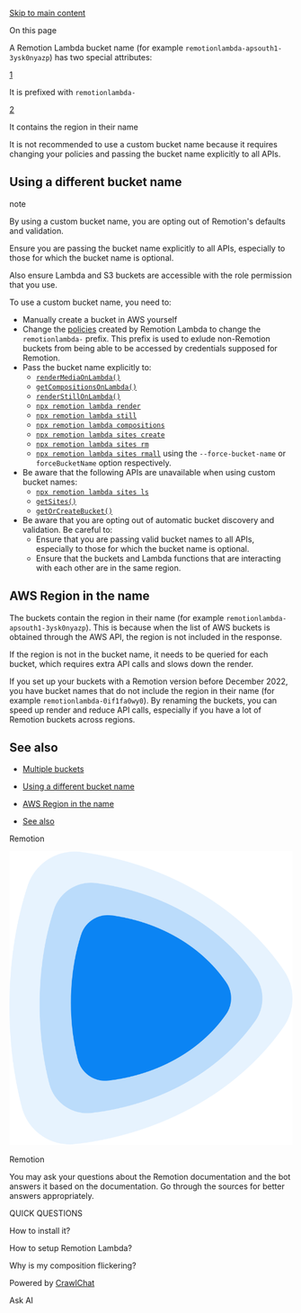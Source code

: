 [Skip to main content](https://www.remotion.dev/docs/lambda/bucket-naming#__docusaurus_skipToContent_fallback)

On this page

A Remotion Lambda bucket name (for example `remotionlambda-apsouth1-3ysk0nyazp`) has two special attributes:

[1](https://www.remotion.dev/docs/lambda/bucket-naming#1)

It is prefixed with `remotionlambda-`

[2](https://www.remotion.dev/docs/lambda/bucket-naming#2)

It contains the region in their name

It is not recommended to use a custom bucket name because it requires changing your policies and passing the bucket name explicitly to all APIs.

## Using a different bucket name [​](https://www.remotion.dev/docs/lambda/bucket-naming\#using-a-different-bucket-name "Direct link to Using a different bucket name")

note

By using a custom bucket name, you are opting out of Remotion's defaults and validation.

Ensure you are passing the bucket name explicitly to all APIs, especially to those for which the bucket name is optional.

Also ensure Lambda and S3 buckets are accessible with the role permission that you use.

To use a custom bucket name, you need to:

- Manually create a bucket in AWS yourself
- Change the [policies](https://www.remotion.dev/docs/lambda/permissions) created by Remotion Lambda to change the `remotionlambda-` prefix. This prefix is used to exlude non-Remotion buckets from being able to be accessed by credentials supposed for Remotion.
- Pass the bucket name explicitly to:
  - [`renderMediaOnLambda()`](https://www.remotion.dev/docs/lambda/rendermediaonlambda)
  - [`getCompositionsOnLambda()`](https://www.remotion.dev/docs/lambda/getcompositionsonlambda)
  - [`renderStillOnLambda()`](https://www.remotion.dev/docs/lambda/renderstillonlambda)
  - [`npx remotion lambda render`](https://www.remotion.dev/docs/lambda/cli/render)
  - [`npx remotion lambda still`](https://www.remotion.dev/docs/lambda/cli/render)
  - [`npx remotion lambda compositions`](https://www.remotion.dev/docs/lambda/cli/render)
  - [`npx remotion lambda sites create`](https://www.remotion.dev/docs/lambda/cli/sites/create)
  - [`npx remotion lambda sites rm`](https://www.remotion.dev/docs/lambda/cli/sites/rm)
  - [`npx remotion lambda sites rmall`](https://www.remotion.dev/docs/lambda/cli/sites/rmall)
    using the `--force-bucket-name` or `forceBucketName` option respectively.
- Be aware that the following APIs are unavailable when using custom bucket names:
  - [`npx remotion lambda sites ls`](https://www.remotion.dev/docs/lambda/cli/sites/ls)
  - [`getSites()`](https://www.remotion.dev/docs/lambda/getsites)
  - [`getOrCreateBucket()`](https://www.remotion.dev/docs/lambda/getorcreatebucket)
- Be aware that you are opting out of automatic bucket discovery and validation. Be careful to:
  - Ensure that you are passing valid bucket names to all APIs, especially to those for which the bucket name is optional.
  - Ensure that the buckets and Lambda functions that are interacting with each other are in the same region.

## AWS Region in the name [​](https://www.remotion.dev/docs/lambda/bucket-naming\#aws-region-in-the-name "Direct link to AWS Region in the name")

The buckets contain the region in their name (for example `remotionlambda-apsouth1-3ysk0nyazp`). This is because when the list of AWS buckets is obtained through the AWS API, the region is not included in the response.

If the region is not in the bucket name, it needs to be queried for each bucket, which requires extra API calls and slows down the render.

If you set up your buckets with a Remotion version before December 2022, you have bucket names that do not include the region in their name (for example `remotionlambda-0if1fa0wy0`). By renaming the buckets, you can speed up render and reduce API calls, especially if you have a lot of Remotion buckets across regions.

## See also [​](https://www.remotion.dev/docs/lambda/bucket-naming\#see-also "Direct link to See also")

- [Multiple buckets](https://www.remotion.dev/docs/lambda/multiple-buckets)

- [Using a different bucket name](https://www.remotion.dev/docs/lambda/bucket-naming#using-a-different-bucket-name)
- [AWS Region in the name](https://www.remotion.dev/docs/lambda/bucket-naming#aws-region-in-the-name)
- [See also](https://www.remotion.dev/docs/lambda/bucket-naming#see-also)

Remotion

![Logo](https://raw.githubusercontent.com/remotion-dev/brand/refs/heads/main/logo.svg)

Remotion

You may ask your questions about the Remotion documentation and the bot answers it based on the documentation. Go through the sources for better answers appropriately.

QUICK QUESTIONS

How to install it?

How to setup Remotion Lambda?

Why is my composition flickering?

Powered by [CrawlChat](https://crawlchat.app/?ref=powered-by-remotion)

Ask AI